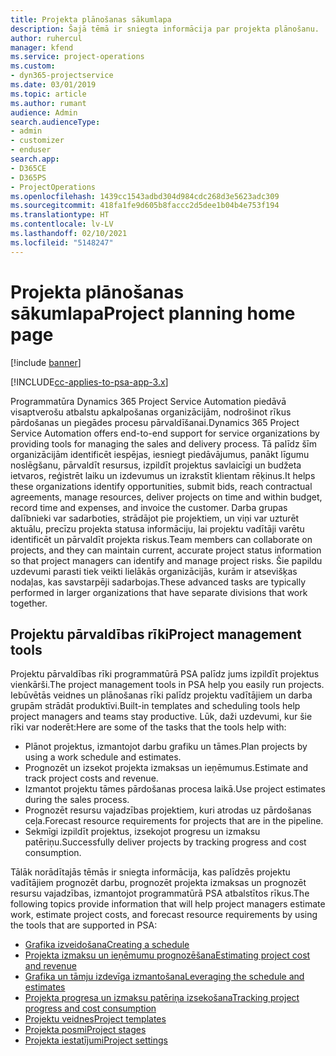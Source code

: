 ```yaml
---
title: Projekta plānošanas sākumlapa
description: Šajā tēmā ir sniegta informācija par projekta plānošanu.
author: ruhercul
manager: kfend
ms.service: project-operations
ms.custom:
- dyn365-projectservice
ms.date: 03/01/2019
ms.topic: article
ms.author: rumant
audience: Admin
search.audienceType:
- admin
- customizer
- enduser
search.app:
- D365CE
- D365PS
- ProjectOperations
ms.openlocfilehash: 1439cc1543adbd304d984cdc268d3e5623adc309
ms.sourcegitcommit: 418fa1fe9d605b8faccc2d5dee1b04b4e753f194
ms.translationtype: HT
ms.contentlocale: lv-LV
ms.lasthandoff: 02/10/2021
ms.locfileid: "5148247"
---
```

# <a name="project-planning-home-page"></a><span data-ttu-id="88b05-103">Projekta plānošanas sākumlapa</span><span class="sxs-lookup"><span data-stu-id="88b05-103">Project planning home page</span></span>

[!include [banner](../includes/psa-now-project-operations.md)]

[!INCLUDE[cc-applies-to-psa-app-3.x](../includes/cc-applies-to-psa-app-3x.md)]

<span data-ttu-id="88b05-104">Programmatūra Dynamics 365 Project Service Automation piedāvā visaptverošu atbalstu apkalpošanas organizācijām, nodrošinot rīkus pārdošanas un piegādes procesu pārvaldīšanai.</span><span class="sxs-lookup"><span data-stu-id="88b05-104">Dynamics 365 Project Service Automation offers end-to-end support for service organizations by providing tools for managing the sales and delivery process.</span></span> <span data-ttu-id="88b05-105">Tā palīdz šīm organizācijām identificēt iespējas, iesniegt piedāvājumus, panākt līgumu noslēgšanu, pārvaldīt resursus, izpildīt projektus savlaicīgi un budžeta ietvaros, reģistrēt laiku un izdevumus un izrakstīt klientam rēķinus.</span><span class="sxs-lookup"><span data-stu-id="88b05-105">It helps these organizations identify opportunities, submit bids, reach contractual agreements, manage resources, deliver projects on time and within budget, record time and expenses, and invoice the customer.</span></span> <span data-ttu-id="88b05-106">Darba grupas dalībnieki var sadarboties, strādājot pie projektiem, un viņi var uzturēt aktuālu, precīzu projekta statusa informāciju, lai projektu vadītāji varētu identificēt un pārvaldīt projekta riskus.</span><span class="sxs-lookup"><span data-stu-id="88b05-106">Team members can collaborate on projects, and they can maintain current, accurate project status information so that project managers can identify and manage project risks.</span></span> <span data-ttu-id="88b05-107">Šie papildu uzdevumi parasti tiek veikti lielākās organizācijās, kurām ir atsevišķas nodaļas, kas savstarpēji sadarbojas.</span><span class="sxs-lookup"><span data-stu-id="88b05-107">These advanced tasks are typically performed in larger organizations that have separate divisions that work together.</span></span>

## <a name="project-management-tools"></a><span data-ttu-id="88b05-108">Projektu pārvaldības rīki</span><span class="sxs-lookup"><span data-stu-id="88b05-108">Project management tools</span></span>

<span data-ttu-id="88b05-109">Projektu pārvaldības rīki programmatūrā PSA palīdz jums izpildīt projektus vienkārši.</span><span class="sxs-lookup"><span data-stu-id="88b05-109">The project management tools in PSA help you easily run projects.</span></span> <span data-ttu-id="88b05-110">Iebūvētās veidnes un plānošanas rīki palīdz projektu vadītājiem un darba grupām strādāt produktīvi.</span><span class="sxs-lookup"><span data-stu-id="88b05-110">Built-in templates and scheduling tools help project managers and teams stay productive.</span></span> <span data-ttu-id="88b05-111">Lūk, daži uzdevumi, kur šie rīki var noderēt:</span><span class="sxs-lookup"><span data-stu-id="88b05-111">Here are some of the tasks that the tools help with:</span></span>

- <span data-ttu-id="88b05-112">Plānot projektus, izmantojot darbu grafiku un tāmes.</span><span class="sxs-lookup"><span data-stu-id="88b05-112">Plan projects by using a work schedule and estimates.</span></span>
- <span data-ttu-id="88b05-113">Prognozēt un izsekot projekta izmaksas un ieņēmumus.</span><span class="sxs-lookup"><span data-stu-id="88b05-113">Estimate and track project costs and revenue.</span></span>
- <span data-ttu-id="88b05-114">Izmantot projektu tāmes pārdošanas procesa laikā.</span><span class="sxs-lookup"><span data-stu-id="88b05-114">Use project estimates during the sales process.</span></span>
- <span data-ttu-id="88b05-115">Prognozēt resursu vajadzības projektiem, kuri atrodas uz pārdošanas ceļa.</span><span class="sxs-lookup"><span data-stu-id="88b05-115">Forecast resource requirements for projects that are in the pipeline.</span></span>
- <span data-ttu-id="88b05-116">Sekmīgi izpildīt projektus, izsekojot progresu un izmaksu patēriņu.</span><span class="sxs-lookup"><span data-stu-id="88b05-116">Successfully deliver projects by tracking progress and cost consumption.</span></span>

<span data-ttu-id="88b05-117">Tālāk norādītajās tēmās ir sniegta informācija, kas palīdzēs projektu vadītājiem prognozēt darbu, prognozēt projekta izmaksas un prognozēt resursu vajadzības, izmantojot programmatūrā PSA atbalstītos rīkus.</span><span class="sxs-lookup"><span data-stu-id="88b05-117">The following topics provide information that will help project managers estimate work, estimate project costs, and forecast resource requirements by using the tools that are supported in PSA:</span></span>

- [<span data-ttu-id="88b05-118">Grafika izveidošana</span><span class="sxs-lookup"><span data-stu-id="88b05-118">Creating a schedule</span></span>](project-creating.md)
- [<span data-ttu-id="88b05-119">Projekta izmaksu un ieņēmumu prognozēšana</span><span class="sxs-lookup"><span data-stu-id="88b05-119">Estimating project cost and revenue</span></span>](project-estimating.md)
- [<span data-ttu-id="88b05-120">Grafika un tāmju izdevīga izmantošana</span><span class="sxs-lookup"><span data-stu-id="88b05-120">Leveraging the schedule and estimates</span></span>](project-leveraging.md)
- [<span data-ttu-id="88b05-121">Projekta progresa un izmaksu patēriņa izsekošana</span><span class="sxs-lookup"><span data-stu-id="88b05-121">Tracking project progress and cost consumption</span></span>](project-tracking.md)
- [<span data-ttu-id="88b05-122">Projektu veidnes</span><span class="sxs-lookup"><span data-stu-id="88b05-122">Project templates</span></span>](project-templates.md)
- [<span data-ttu-id="88b05-123">Projekta posmi</span><span class="sxs-lookup"><span data-stu-id="88b05-123">Project stages</span></span>](project-stages.md)
- [<span data-ttu-id="88b05-124">Projekta iestatījumi</span><span class="sxs-lookup"><span data-stu-id="88b05-124">Project settings</span></span>](project-settings.md)
